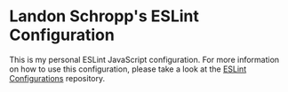 # Landon Schropp's ESLint Configuration

This is my personal ESLint JavaScript configuration. For more information on how to use this
configuration, please take a look at the [ESLint
Configurations](https://github.com/LandonSchropp/eslint-configs) repository.
